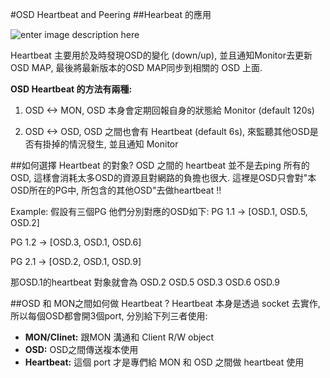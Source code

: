 
#OSD Heartbeat and Peering
##Hearbeat 的應用

![enter image description here](http://docs.ceph.com/docs/master/_images/ditaa-2ad4d285aa0fb0ed30f32eb7137638c5d045f92a.png)

Heartbeat 主要用於及時發現OSD的變化 (down/up), 並且通知Monitor去更新OSD MAP, 最後將最新版本的OSD MAP同步到相關的 OSD 上面.

**OSD Heartbeat 的方法有兩種:**

1. OSD <-> MON, OSD 本身會定期回報自身的狀態給 Monitor (default 120s)

2. OSD <-> OSD, OSD 之間也會有 Heartbeat (default 6s), 來監聽其他OSD是否有掛掉的情況發生, 並且通知 Monitor

##如何選擇 Heartbeat 的對象?
OSD 之間的 heartbeat 並不是去ping 所有的OSD, 這樣會消耗太多OSD的資源且對網路的負擔也很大. 
這裡是OSD只會對"本OSD所在的PG中, 所包含的其他OSD"去做heartbeat !!

Example:
假設有三個PG 他們分別對應的OSD如下:
PG 1.1 -> [OSD.1, OSD.5, OSD.2]

PG 1.2 -> [OSD.3, OSD.1, OSD.6]

PG 2.1 -> [OSD.2, OSD.1, OSD.9]

那OSD.1的heartbeat 對象就會為 OSD.2 OSD.5 OSD.3 OSD.6 OSD.9


##OSD 和 MON之間如何做 Heartbeat ?
Heartbeat 本身是透過 socket 去實作, 所以每個OSD都會開3個port, 分別給下列三者使用:

+ **MON/Clinet:**  跟MON 溝通和 Client R/W object 
+ **OSD:** OSD之間傳送複本使用
+ **Heartbeat:** 這個 port 才是專們給 MON 和 OSD 之間做 heartbeat 使用
